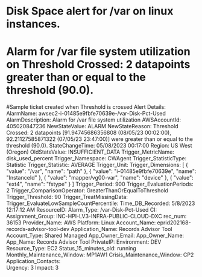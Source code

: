 # Disk Space alert for /var on linux instances.
# Alarm for /var file system utilization on Threshold Crossed: 2 datapoints greater than or equal to the threshold (90.0).

#Sample ticket created when Threshold is crossed
Alert Details: 
AlarmName: awsec2-i-01485e9fbfe70639e-/var-Disk-Pct-Used
AlarmDescription: Alarm for /var file system utilization
AWSAccountId: 405020847236
NewStateValue: ALARM
NewStateReason: Threshold Crossed: 2 datapoints [91.94745686356808 (08/05/23 00:02:00), 92.21127585871322 (07/05/23 23:47:00)] were greater than or equal to the threshold (90.0).
StateChangeTime: 05/08/2023 00:17:00
Region: US West (Oregon)
OldStateValue: INSUFFICIENT_DATA
Trigger_MetricName: disk_used_percent
Trigger_Namespace: CWAgent
Trigger_StatisticType: Statistic
Trigger_Statistic: AVERAGE
Trigger_Unit: 
Trigger_Dimensions: [
  {
    "value": "/var",
    "name": "path"
  },
  {
    "value": "i-01485e9fbfe70639e",
    "name": "InstanceId"
  },
  {
    "value": "mapper/vg00-var",
    "name": "device"
  },
  {
    "value": "ext4",
    "name": "fstype"
  }
]
Trigger_Period: 900
Trigger_EvaluationPeriods: 2
Trigger_ComparisonOperator: GreaterThanOrEqualToThreshold
Trigger_Threshold: 90
Trigger_TreatMissingData: 
Trigger_EvaluateLowSampleCountPercentile: 
Time_DB_Recorded: 5/8/2023 12:17:12 AM
ResourceID: 
Alarm_Type: /var-Disk-Pct-Used
CI: 
Assignment_Group: INC-HPI-LV3-INFRA-PUBLIC-CLOUD-DXC
rec_num: 36153
Provider_Name: AWS
Platform: Linux
Account_Name: eprid202168-records-advisor-tool-dev
Application_Name: Records Advisor Tool
Account_Type: Shared Managed
App_Owner_Email: 
App_Owner_Name: 
App_Name: Records Advisor Tool
PrivateIP: 
Environment: DEV
Resource_Type: EC2
Status_15_minutes_old: running
Monthly_Maintenance_Window: MP1AW1
Crisis_Maintenance_Window: CP2
Application_Contacts:  
Urgency: 3
Impact: 3

